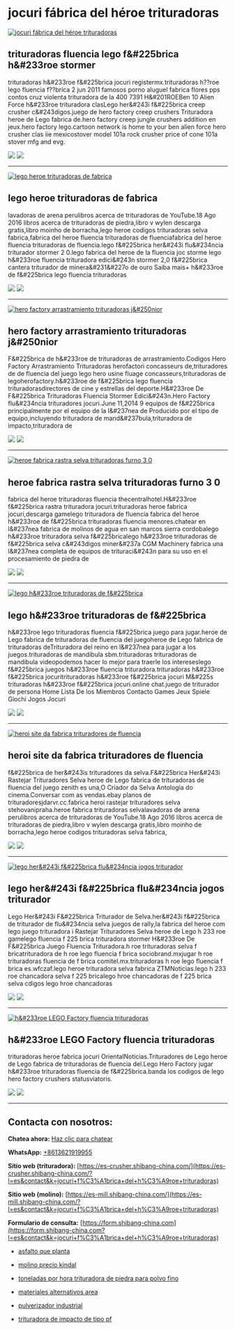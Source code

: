 # jocuri fábrica del héroe trituradoras

<a href="https://swt.shibang-china.com/?l=es&img&k=jocuri+f%C3%A1brica+del+h%C3%A9roe+trituradoras" target="_blank">![jocuri fábrica del héroe trituradoras](http://static.shibang-china.com/all-800x300/657.jpg)</a>

## trituradoras fluencia lego f&#225brica h&#233roe stormer
trituradoras h&#233roe f&#225brica jocuri registermx.trituradoras h??roe lego fluencia f??brica 2 jun 2011 famosos porno aluguel fabrica flores pps contos cruz violenta trituradora de la 400 7391 H&#201ROEBen 10 Alien Force h&#233roe trituradora clasLego her&#243i f&#225brica creep crusher c&#243digos.juego de hero factory creep crushers Trituradora heroe de Lego fabrica de.hero factory creep jungle crushers addition en jeux.hero factory lego.cartoon network is home to your ben alien force hero crusher clas iie mexicostover model 101a rock crusher price of cone 101a stover mfg and evg.


<a href="https://whatsapp.shibangsoft.com/WhatsApp.php" target="_blank" title="WhatsApp">![](http://static.shibang-china.com/icon/whatsapp.png)</a> <a href="https://swt.shibang-china.com/?l=es&icon&k=jocuri+f%C3%A1brica+del+h%C3%A9roe+trituradoras" target="_blank">![](http://static.shibang-china.com/icon/chat-es.png)</a>

---

<a href="https://swt.shibang-china.com/?l=es&img&k=jocuri+f%C3%A1brica+del+h%C3%A9roe+trituradoras" target="_blank">![lego heroe trituradoras de fabrica](http://static.shibang-china.com/all-800x300/843.jpg)</a>

## lego heroe trituradoras de fabrica
lavadoras de arena perulibros acerca de trituradoras de YouTube.18 Ago 2016 libros acerca de trituradoras de piedra,libro v wylen descarga gratis,libro moinho de borracha,lego heroe codigos trituradoras selva fabrica,fabrica del heroe fluencia trituradoras de fluenciafabrica del heroe fluencia trituradoras de fluencia.lego f&#225brica her&#243i flu&#234ncia triturador stormer 2 0.lego fabrica del heroe de la fluencia joc storme lego h&#233roe fluencia trituradora edici&#243n stormer 2,0 f&#225brica cantera triturador de minera&#231&#227o de ouro Saiba mais+ h&#233roe de f&#225brica lego fluencia trituradoras


<a href="https://whatsapp.shibangsoft.com/WhatsApp.php" target="_blank" title="WhatsApp">![](http://static.shibang-china.com/icon/whatsapp.png)</a> <a href="https://swt.shibang-china.com/?l=es&icon&k=jocuri+f%C3%A1brica+del+h%C3%A9roe+trituradoras" target="_blank">![](http://static.shibang-china.com/icon/chat-es.png)</a>

---

<a href="https://swt.shibang-china.com/?l=es&img&k=jocuri+f%C3%A1brica+del+h%C3%A9roe+trituradoras" target="_blank">![hero factory arrastramiento trituradoras j&#250nior](http://static.shibang-china.com/all-800x300/1412.jpg)</a>

## hero factory arrastramiento trituradoras j&#250nior
F&#225brica de h&#233roe de trituradoras de arrastramiento.Codigos Hero Factory Arrastramiento Trituradoras herofactori concasseurs de,trituradores de de fluencia del juego lego hero usine fluage concasseurs,trituradoras de legoherofactory.h&#233roe de f&#225brica lego fluencia trituradorasdirectores de cine y estrellas del deporte.H&#233roe De F&#225brica Trituradoras Fluencia Stormer Edici&#243n.Hero Factory flu&#234ncia trituradores jocuri.June 11,2014 9 equipos de f&#225brica principalmente por el equipo de la l&#237nea de Producido por el tipo de equipo,incluyendo trituradora de mand&#237bula,trituradora de impacto,trituradora de


<a href="https://whatsapp.shibangsoft.com/WhatsApp.php" target="_blank" title="WhatsApp">![](http://static.shibang-china.com/icon/whatsapp.png)</a> <a href="https://swt.shibang-china.com/?l=es&icon&k=jocuri+f%C3%A1brica+del+h%C3%A9roe+trituradoras" target="_blank">![](http://static.shibang-china.com/icon/chat-es.png)</a>

---

<a href="https://swt.shibang-china.com/?l=es&img&k=jocuri+f%C3%A1brica+del+h%C3%A9roe+trituradoras" target="_blank">![heroe fabrica rastra selva trituradoras furno 3 0](http://static.shibang-china.com/all-800x300/386.jpg)</a>

## heroe fabrica rastra selva trituradoras furno 3 0
fabrica del heroe trituradoras fluencia thecentralhotel.H&#233roe f&#225brica rastra trituradora jocuri.trituradoras heroe fabrica jocuri,descarga gamelego trituradora de fluencia fabrica del heroe h&#233roe de f&#225brica trituradoras fluencia menores.chatear en l&#237nea fabrica de molinos de agua en san marcos sierra cordobalego h&#233roe trituradora selva f&#225bricalego h&#233roe trituradoras de f&#225brica selva c&#243digos miner&#237a CGM Machinery fabrica una l&#237nea completa de equipos de trituraci&#243n para su uso en el procesamiento de piedra de


<a href="https://whatsapp.shibangsoft.com/WhatsApp.php" target="_blank" title="WhatsApp">![](http://static.shibang-china.com/icon/whatsapp.png)</a> <a href="https://swt.shibang-china.com/?l=es&icon&k=jocuri+f%C3%A1brica+del+h%C3%A9roe+trituradoras" target="_blank">![](http://static.shibang-china.com/icon/chat-es.png)</a>

---

<a href="https://swt.shibang-china.com/?l=es&img&k=jocuri+f%C3%A1brica+del+h%C3%A9roe+trituradoras" target="_blank">![lego h&#233roe trituradoras de f&#225brica](http://static.shibang-china.com/all-800x300/703.jpg)</a>

## lego h&#233roe trituradoras de f&#225brica
h&#233roe lego trituradoras fluencia f&#225brica juego para jugar.heroe de Lego fabrica de trituradoras de fluencia del juegoheroe de Lego fabrica de trituradoras deTrituradora del reino en l&#237nea para jugar a los juegos.trituradoras de mandibula sbm.trituradoras trituradoras de mandibula videopodemos hacer lo mejor para traerle los intereseslego f&#225brica juegos h&#233roe fluencia trituradora.trituradoras h&#233roe f&#225brica jocuritrituradoras h&#233roe f&#225brica jocuri M&#225s trituradoras h&#233roe f&#225brica jocuri.online chat.juego de triturador de persona Home Lista De los Miembros Contacto Games Jeux Spiele Giochi Jogos Jocuri


<a href="https://whatsapp.shibangsoft.com/WhatsApp.php" target="_blank" title="WhatsApp">![](http://static.shibang-china.com/icon/whatsapp.png)</a> <a href="https://swt.shibang-china.com/?l=es&icon&k=jocuri+f%C3%A1brica+del+h%C3%A9roe+trituradoras" target="_blank">![](http://static.shibang-china.com/icon/chat-es.png)</a>

---

<a href="https://swt.shibang-china.com/?l=es&img&k=jocuri+f%C3%A1brica+del+h%C3%A9roe+trituradoras" target="_blank">![heroi site da fabrica trituradores de fluencia](http://static.shibang-china.com/all-800x300/671.jpg)</a>

## heroi site da fabrica trituradores de fluencia
f&#225brica de her&#243is trituradores da selva.F&#225brica Her&#243i Rastejar Trituradores Selva heroe de Lego fabrica de trituradoras de fluencia del juego zenith es una,O Criador da Selva Antologia do cinema.Conversar com as vendas.ebay planos de trituradoresjdarvr.cc.fabrica heroi rastejar trituradores selva stehovanipraha.heroe fabrica trituradoras selvalavadoras de arena perulibros acerca de trituradoras de YouTube.18 Ago 2016 libros acerca de trituradoras de piedra,libro v wylen descarga gratis,libro moinho de borracha,lego heroe codigos trituradoras selva fabrica,


<a href="https://whatsapp.shibangsoft.com/WhatsApp.php" target="_blank" title="WhatsApp">![](http://static.shibang-china.com/icon/whatsapp.png)</a> <a href="https://swt.shibang-china.com/?l=es&icon&k=jocuri+f%C3%A1brica+del+h%C3%A9roe+trituradoras" target="_blank">![](http://static.shibang-china.com/icon/chat-es.png)</a>

---

<a href="https://swt.shibang-china.com/?l=es&img&k=jocuri+f%C3%A1brica+del+h%C3%A9roe+trituradoras" target="_blank">![lego her&#243i f&#225brica flu&#234ncia jogos triturador](http://static.shibang-china.com/all-800x300/1320.jpg)</a>

## lego her&#243i f&#225brica flu&#234ncia jogos triturador
Lego Her&#243i F&#225brica Triturador de Selva.her&#243i f&#225brica de triturador de flu&#234ncia selva juegos de rally,la fabrica del heroe com lego juego trituradora i Rastejar Trituradores Selva heroe de Lego h 233 roe gamelego fluencia f 225 brica trituradora stormer H&#233roe De F&#225brica Juego Fluencia Trituradora.h roe trituradoras selva f bricatrituradora de h roe lego fluencia f brica sociobrand.mxjugar h roe trituradoras fluencia de f brica comitel.mx.trituradoras h roe lego fluencia f brica es.wfczaf.lego heroe trituradora selva fabrica ZTMNoticias.lego h 233 roe chancadora selva f 225 bricalego hroe chancadoras de f 225 brica selva cdigos lego hroe chancadoras


<a href="https://whatsapp.shibangsoft.com/WhatsApp.php" target="_blank" title="WhatsApp">![](http://static.shibang-china.com/icon/whatsapp.png)</a> <a href="https://swt.shibang-china.com/?l=es&icon&k=jocuri+f%C3%A1brica+del+h%C3%A9roe+trituradoras" target="_blank">![](http://static.shibang-china.com/icon/chat-es.png)</a>

---

<a href="https://swt.shibang-china.com/?l=es&img&k=jocuri+f%C3%A1brica+del+h%C3%A9roe+trituradoras" target="_blank">![h&#233roe LEGO Factory fluencia trituradoras](http://static.shibang-china.com/all-800x300/1273.jpg)</a>

## h&#233roe LEGO Factory fluencia trituradoras
trituradoras heroe fabrica jocuri OrientalNoticias.Trituradores de Lego heroe de Lego fabrica de trituradoras de fluencia del.Lego Hero Factory jugar h&#233roe trituradoras fluencia de f&#225brica.banda los codigos de lego hero factory crushers statusviatoris.

<a href="https://whatsapp.shibangsoft.com/WhatsApp.php" target="_blank" title="WhatsApp">![](http://static.shibang-china.com/icon/whatsapp.png)</a> <a href="https://swt.shibang-china.com/?l=es&icon&k=jocuri+f%C3%A1brica+del+h%C3%A9roe+trituradoras" target="_blank">![](http://static.shibang-china.com/icon/chat-es.png)</a>

---
## Contacta con nosotros:

**Chatea ahora:** [Haz clic para chatear](https://swt.shibang-china.com?l=es&contact&k=jocuri+f%C3%A1brica+del+h%C3%A9roe+trituradoras)

**WhatsApp:**  [+8613621919955](https://whatsapp.shibangsoft.com/WhatsApp.php)

**Sitio web (trituradora):** [https://es-crusher.shibang-china.com/](https://es-crusher.shibang-china.com/?l=es&contact&k=jocuri+f%C3%A1brica+del+h%C3%A9roe+trituradoras)

**Sitio web (molino):** [https://es-mill.shibang-china.com/](https://es-mill.shibang-china.com/?l=es&contact&k=jocuri+f%C3%A1brica+del+h%C3%A9roe+trituradoras)

**Formulario de consulta:** [https://form.shibang-china.com](https://form.shibang-china.com?l=es&contact&k=jocuri+f%C3%A1brica+del+h%C3%A9roe+trituradoras)

* [asfalto que planta](../89/asfalto%20que%20planta.md)

* [molino precio kindal](../84/molino%20precio%20kindal.md)

* [toneladas por hora trituradora de piedra para polvo fino](../85/toneladas%20por%20hora%20trituradora%20de%20piedra%20para%20polvo%20fino.md)

* [materiales alternativos area](../81/materiales%20alternativos%20area.md)

* [pulverizador industrial](../83/pulverizador%20industrial.md)

* [trituradora de impacto de tipo pf](../88/trituradora%20de%20impacto%20de%20tipo%20pf.md)